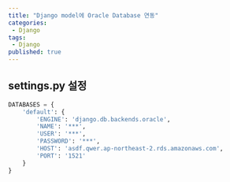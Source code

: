 ```yaml
---
title: "Django model에 Oracle Database 연동"
categories:
 - Django
tags:
 - Django
published: true
---
```


## settings.py 설정
```python
DATABASES = {
	'default': {
		'ENGINE': 'django.db.backends.oracle',
		'NAME': '***',
		'USER': '***',
		'PASSWORD': '***',
		'HOST': 'asdf.qwer.ap-northeast-2.rds.amazonaws.com',
		'PORT': '1521'
	}
}
```
<!--stackedit_data:
eyJoaXN0b3J5IjpbLTEwNzEzMTQ5NDYsMjA5OTMwNzA2OSwtMj
A0NDAxNjkwOSwtMTgzNzg4NjQ3NywtMTQyMzI2NjA2NV19
-->
